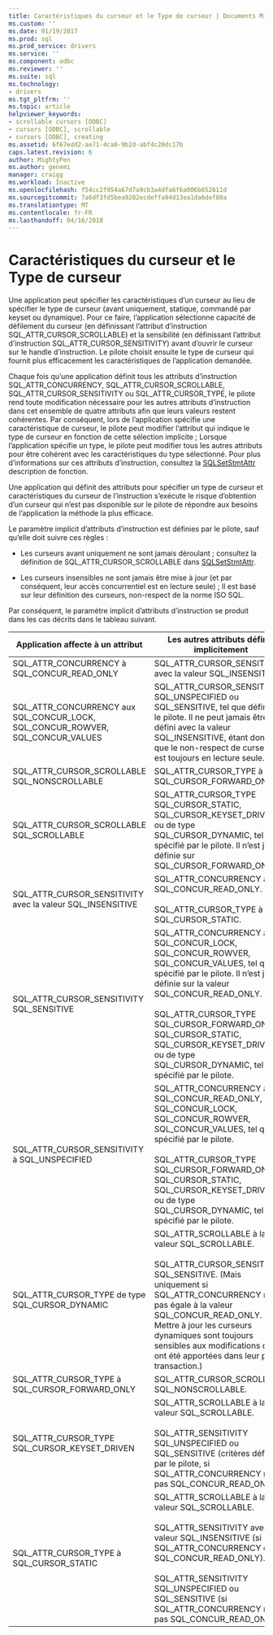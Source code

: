 ```yaml
---
title: Caractéristiques du curseur et le Type de curseur | Documents Microsoft
ms.custom: ''
ms.date: 01/19/2017
ms.prod: sql
ms.prod_service: drivers
ms.service: ''
ms.component: odbc
ms.reviewer: ''
ms.suite: sql
ms.technology:
- drivers
ms.tgt_pltfrm: ''
ms.topic: article
helpviewer_keywords:
- scrollable cursors [ODBC]
- cursors [ODBC], scrollable
- cursors [ODBC], creating
ms.assetid: 6f67edd2-ae71-4ca0-9b2d-abf4c20dc17b
caps.latest.revision: 6
author: MightyPen
ms.author: genemi
manager: craigg
ms.workload: Inactive
ms.openlocfilehash: f54cc2f954a67d7a9cb3a4dfa6f6a006b652611d
ms.sourcegitcommit: 7a6df3fd5bea9282ecdeffa94d13ea1da6def80a
ms.translationtype: MT
ms.contentlocale: fr-FR
ms.lasthandoff: 04/16/2018
---
```

# <a name="cursor-characteristics-and-cursor-type"></a>Caractéristiques du curseur et le Type de curseur
Une application peut spécifier les caractéristiques d’un curseur au lieu de spécifier le type de curseur (avant uniquement, statique, commandé par keyset ou dynamique). Pour ce faire, l’application sélectionne capacité de défilement du curseur (en définissant l’attribut d’instruction SQL_ATTR_CURSOR_SCROLLABLE) et la sensibilité (en définissant l’attribut d’instruction SQL_ATTR_CURSOR_SENSITIVITY) avant d’ouvrir le curseur sur le handle d’instruction. Le pilote choisit ensuite le type de curseur qui fournit plus efficacement les caractéristiques de l’application demandée.  
  
 Chaque fois qu’une application définit tous les attributs d’instruction SQL_ATTR_CONCURRENCY, SQL_ATTR_CURSOR_SCROLLABLE, SQL_ATTR_CURSOR_SENSITIVITY ou SQL_ATTR_CURSOR_TYPE, le pilote rend toute modification nécessaire pour les autres attributs d’instruction dans cet ensemble de quatre attributs afin que leurs valeurs restent cohérentes. Par conséquent, lors de l’application spécifie une caractéristique de curseur, le pilote peut modifier l’attribut qui indique le type de curseur en fonction de cette sélection implicite ; Lorsque l’application spécifie un type, le pilote peut modifier tous les autres attributs pour être cohérent avec les caractéristiques du type sélectionné. Pour plus d’informations sur ces attributs d’instruction, consultez la [SQLSetStmtAttr](../../../odbc/reference/syntax/sqlsetstmtattr-function.md) description de fonction.  
  
 Une application qui définit des attributs pour spécifier un type de curseur et caractéristiques du curseur de l’instruction s’exécute le risque d’obtention d’un curseur qui n’est pas disponible sur le pilote de répondre aux besoins de l’application la méthode la plus efficace.  
  
 Le paramètre implicit d’attributs d’instruction est définies par le pilote, sauf qu’elle doit suivre ces règles :  
  
-   Les curseurs avant uniquement ne sont jamais déroulant ; consultez la définition de SQL_ATTR_CURSOR_SCROLLABLE dans [SQLSetStmtAttr](../../../odbc/reference/syntax/sqlsetstmtattr-function.md).  
  
-   Les curseurs insensibles ne sont jamais être mise à jour (et par conséquent, leur accès concurrentiel est en lecture seule) ; Il est basé sur leur définition des curseurs, non-respect de la norme ISO SQL.  
  
 Par conséquent, le paramètre implicit d’attributs d’instruction se produit dans les cas décrits dans le tableau suivant.  
  
|Application affecte à un attribut|Les autres attributs définis implicitement|  
|-----------------------------------|-------------------------------------|  
|SQL_ATTR_CONCURRENCY à SQL_CONCUR_READ_ONLY|SQL_ATTR_CURSOR_SENSITIVITY avec la valeur SQL_INSENSITIVE.|  
|SQL_ATTR_CONCURRENCY aux SQL_CONCUR_LOCK, SQL_CONCUR_ROWVER, SQL_CONCUR_VALUES|SQL_ATTR_CURSOR_SENSITIVITY SQL_UNSPECIFIED ou SQL_SENSITIVE, tel que défini par le pilote. Il ne peut jamais être défini avec la valeur SQL_INSENSITIVE, étant donné que le non-respect de curseurs est toujours en lecture seule.|  
|SQL_ATTR_CURSOR_SCROLLABLE SQL_NONSCROLLABLE|SQL_ATTR_CURSOR_TYPE à SQL_CURSOR_FORWARD_ONLY|  
|SQL_ATTR_CURSOR_SCROLLABLE SQL_SCROLLABLE|SQL_ATTR_CURSOR_TYPE SQL_CURSOR_STATIC, SQL_CURSOR_KEYSET_DRIVEN ou de type SQL_CURSOR_DYNAMIC, tel que spécifié par le pilote. Il n’est jamais définie sur SQL_CURSOR_FORWARD_ONLY.|  
|SQL_ATTR_CURSOR_SENSITIVITY avec la valeur SQL_INSENSITIVE|SQL_ATTR_CONCURRENCY à SQL_CONCUR_READ_ONLY.<br /><br /> SQL_ATTR_CURSOR_TYPE à SQL_CURSOR_STATIC.|  
|SQL_ATTR_CURSOR_SENSITIVITY SQL_SENSITIVE|SQL_ATTR_CONCURRENCY aux SQL_CONCUR_LOCK, SQL_CONCUR_ROWVER, SQL_CONCUR_VALUES, tel que spécifié par le pilote. Il n’est jamais définie sur la valeur SQL_CONCUR_READ_ONLY.<br /><br /> SQL_ATTR_CURSOR_TYPE SQL_CURSOR_FORWARD_ONLY, SQL_CURSOR_STATIC, SQL_CURSOR_KEYSET_DRIVEN ou de type SQL_CURSOR_DYNAMIC, tel que spécifié par le pilote.|  
|SQL_ATTR_CURSOR_SENSITIVITY à SQL_UNSPECIFIED|SQL_ATTR_CONCURRENCY aux SQL_CONCUR_READ_ONLY, SQL_CONCUR_LOCK, SQL_CONCUR_ROWVER, SQL_CONCUR_VALUES, tel que spécifié par le pilote.<br /><br /> SQL_ATTR_CURSOR_TYPE SQL_CURSOR_FORWARD_ONLY, SQL_CURSOR_STATIC, SQL_CURSOR_KEYSET_DRIVEN ou de type SQL_CURSOR_DYNAMIC, tel que spécifié par le pilote.|  
|SQL_ATTR_CURSOR_TYPE de type SQL_CURSOR_DYNAMIC|SQL_ATTR_SCROLLABLE à la valeur SQL_SCROLLABLE.<br /><br /> SQL_ATTR_CURSOR_SENSITIVITY SQL_SENSITIVE. (Mais uniquement si SQL_ATTR_CONCURRENCY n’est pas égale à la valeur SQL_CONCUR_READ_ONLY. Mettre à jour les curseurs dynamiques sont toujours sensibles aux modifications qui ont été apportées dans leur propre transaction.)|  
|SQL_ATTR_CURSOR_TYPE à SQL_CURSOR_FORWARD_ONLY|SQL_ATTR_CURSOR_SCROLLABLE SQL_NONSCROLLABLE.|  
|SQL_ATTR_CURSOR_TYPE SQL_CURSOR_KEYSET_DRIVEN|SQL_ATTR_SCROLLABLE à la valeur SQL_SCROLLABLE.<br /><br /> SQL_ATTR_SENSITIVITY SQL_UNSPECIFIED ou SQL_SENSITIVE (critères définis par le pilote, si SQL_ATTR_CONCURRENCY n’est pas SQL_CONCUR_READ_ONLY).|  
|SQL_ATTR_CURSOR_TYPE à SQL_CURSOR_STATIC|SQL_ATTR_SCROLLABLE à la valeur SQL_SCROLLABLE.<br /><br /> SQL_ATTR_SENSITIVITY avec la valeur SQL_INSENSITIVE (si SQL_ATTR_CONCURRENCY est SQL_CONCUR_READ_ONLY).<br /><br /> SQL_ATTR_SENSITIVITY SQL_UNSPECIFIED ou SQL_SENSITIVE (si SQL_ATTR_CONCURRENCY n’est pas SQL_CONCUR_READ_ONLY).|
